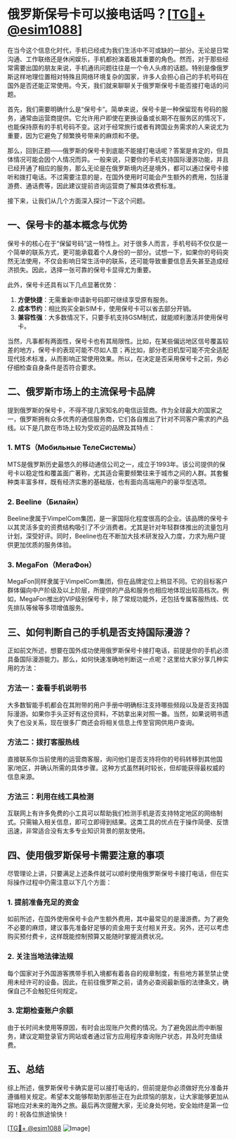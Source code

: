 # 俄罗斯保号卡可以接电话吗？[[TG💪+ @esim1088](https://t.me/s/esim1088)]

在当今这个信息化时代，手机已经成为我们生活中不可或缺的一部分。无论是日常沟通、工作联络还是休闲娱乐，手机都扮演着极其重要的角色。然而，对于那些经常需要出国的朋友来说，手机通讯问题往往是一个令人头疼的话题。特别是像俄罗斯这样地理位置相对特殊且网络环境复杂的国家，许多人会担心自己的手机号码在国外是否还能正常使用。今天，我们就来聊聊关于俄罗斯保号卡能否接打电话的问题。

首先，我们需要明确什么是“保号卡”。简单来说，保号卡是一种保留现有号码的服务，通常由运营商提供。它允许用户即使在更换设备或长期不在服务区的情况下，也能保持原有的手机号码不变。这对于经常旅行或者有跨国业务需求的人来说尤为重要，因为它避免了频繁换号带来的麻烦和不便。

那么，回到正题——俄罗斯的保号卡到底能不能接打电话呢？答案是肯定的，但具体情况可能会因个人情况而异。一般来说，只要你的手机支持国际漫游功能，并且已经开通了相应的服务，那么无论是在俄罗斯境内还是境外，都可以通过保号卡接听和拨打电话。不过需要注意的是，在国外使用时可能会产生额外的费用，包括漫游费、通话费等，因此建议提前咨询运营商了解具体收费标准。

接下来，让我们从几个方面深入探讨一下这个问题。

## 一、保号卡的基本概念与优势

保号卡的核心在于“保留号码”这一特性上。对于很多人而言，手机号码不仅仅是一个简单的联系方式，更可能承载着个人身份的一部分。试想一下，如果你的号码突然无法使用，不仅会影响日常生活中的联系，还可能导致重要信息丢失甚至造成经济损失。因此，选择一张可靠的保号卡显得尤为重要。

此外，保号卡还具有以下几点显著优势：
1. **方便快捷**：无需重新申请新号码即可继续享受原有服务。
2. **成本节约**：相比购买全新SIM卡，使用保号卡可以省去部分开销。
3. **兼容性强**：大多数情况下，只要手机支持GSM制式，就能顺利激活并使用保号卡。

当然，凡事都有两面性，保号卡也有其局限性。比如，在某些偏远地区信号覆盖较差的地方，保号卡的表现可能不尽如人意；再比如，部分老旧机型可能不完全适配现代技术标准，从而影响正常使用效果。所以，在决定是否采用保号卡之前，务必仔细检查自身条件是否符合要求。

## 二、俄罗斯市场上的主流保号卡品牌

提到俄罗斯的保号卡，不得不提几家知名的电信运营商。作为全球最大的国家之一，俄罗斯拥有众多优秀的通信服务商，它们各自推出了针对不同客户需求的产品线。以下是几款在市场上较为受欢迎的品牌及其特点：

### 1. MTS（Мобильные ТелеСистемы）
MTS是俄罗斯历史最悠久的移动通信公司之一，成立于1993年。该公司提供的保号卡以稳定性和覆盖面广著称，尤其适合需要频繁往来于城市之间的人群。其套餐种类丰富多样，既有经济实惠的基础版，也有面向高端用户的豪华型选项。

### 2. Beeline（Билайн）
Beeline隶属于VimpelCom集团，是一家国际化程度很高的企业。该品牌的保号卡以其灵活多变的资费结构吸引了不少消费者。尤其是针对年轻群体推出的流量包月计划，深受好评。同时，Beeline也在不断加大技术研发投入力度，力求为用户提供更加优质的服务体验。

### 3. MegaFon（МегаФон）
MegaFon同样隶属于VimpelCom集团，但在品牌定位上稍显不同。它的目标客户群体偏向中产阶级及以上阶层，所提供的产品和服务也相应地体现出较高档次。例如，MegaFon推出的VIP级别保号卡，除了常规功能外，还包括专属客服热线、优先排队等候等多项增值服务。

## 三、如何判断自己的手机是否支持国际漫游？

正如前文所述，想要在国外成功使用俄罗斯保号卡接打电话，前提是你的手机必须具备国际漫游能力。那么，如何快速准确地判断这一点呢？这里给大家分享几种实用的方法：

### 方法一：查看手机说明书
大多数智能手机都会在其附带的用户手册中明确标注支持哪些频段以及是否支持国际漫游。如果你手头正好有这份资料，不妨拿出来对照一番。当然，如果说明书遗失了也没关系，现在很多厂商还会将相关信息上传至官网供用户查询。

### 方法二：拨打客服热线
直接联系你当前使用的运营商客服，询问他们是否支持将你的号码转移到其他国家/地区，并确认所需的具体步骤。这种方式虽然耗时较长，但却能获得最权威的信息来源。

### 方法三：利用在线工具检测
互联网上有许多免费的小工具可以帮助我们检测手机是否支持特定地区的网络制式。只需输入相关信息，即可立即得到结果。这类工具的优点在于操作简便、反馈迅速，非常适合没有太多专业知识背景的朋友使用。

## 四、使用俄罗斯保号卡需要注意的事项

尽管理论上讲，只要满足上述条件就可以顺利使用俄罗斯保号卡接打电话，但在实际操作过程中仍需注意以下几个方面：

### 1. 提前准备充足的资金
如前所述，在国外使用保号卡会产生额外费用，其中最常见的是漫游费。为了避免不必要的麻烦，建议事先准备好足够的资金用于支付相关开支。另外，还可以考虑购买预付费卡，这样既能控制预算又能随时掌握消费状况。

### 2. 关注当地法律法规
每个国家对于外国游客携带手机入境都有着各自的规章制度，有些地方甚至禁止使用未经许可的设备。因此，在前往俄罗斯之前，请务必查阅最新版的法律条文，确保自己不会触犯任何规定。

### 3. 定期检查账户余额
由于长时间未使用等原因，有时会出现账户欠费的情况。为了避免因此而中断服务，建议定期登录官方网站或者通过官方应用程序查询账户状态，并及时充值续费。

## 五、总结

综上所述，俄罗斯保号卡确实是可以接打电话的，但前提是你必须做好充分准备并遵循相关规定。希望本文能够帮助到那些正在为此烦恼的朋友，让大家能够更加从容地应对未来的海外之旅。最后再次提醒大家，无论身处何地，安全始终是第一位的！祝各位旅途愉快！

[[TG💪+ @esim1088](https://t.me/s/esim1088) ![Image](https://i.postimg.cc/4NQfJmqS/Snipaste-2025-05-13-00-14-12.png)]